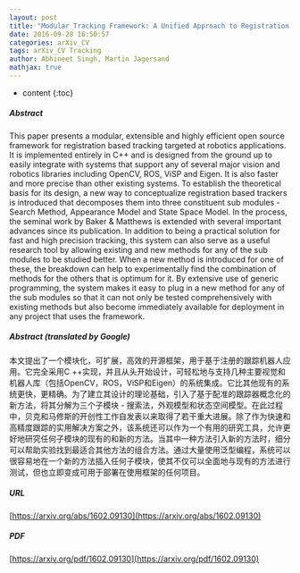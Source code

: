 ```yaml
---
layout: post
title: "Modular Tracking Framework: A Unified Approach to Registration based Tracking"
date: 2016-09-28 16:50:57
categories: arXiv_CV
tags: arXiv_CV Tracking
author: Abhineet Singh, Martin Jagersand
mathjax: true
---
```


* content
{:toc}

##### Abstract
This paper presents a modular, extensible and highly efficient open source framework for registration based tracking targeted at robotics applications. It is implemented entirely in C++ and is designed from the ground up to easily integrate with systems that support any of several major vision and robotics libraries including OpenCV, ROS, ViSP and Eigen. It is also faster and more precise than other existing systems. To establish the theoretical basis for its design, a new way to conceptualize registration based trackers is introduced that decomposes them into three constituent sub modules - Search Method, Appearance Model and State Space Model. In the process, the seminal work by Baker & Matthews is extended with several important advances since its publication. In addition to being a practical solution for fast and high precision tracking, this system can also serve as a useful research tool by allowing existing and new methods for any of the sub modules to be studied better. When a new method is introduced for one of these, the breakdown can help to experimentally find the combination of methods for the others that is optimum for it. By extensive use of generic programming, the system makes it easy to plug in a new method for any of the sub modules so that it can not only be tested comprehensively with existing methods but also become immediately available for deployment in any project that uses the framework.

##### Abstract (translated by Google)
本文提出了一个模块化，可扩展，高效的开源框架，用于基于注册的跟踪机器人应用。它完全采用C ++实现，并且从头开始设计，可轻松地与支持几种主要视觉和机器人库（包括OpenCV，ROS，ViSP和Eigen）的系统集成。它比其他现有的系统更快，更精确。为了建立其设计的理论基础，引入了基于配准的跟踪器概念化的新方法，将其分解为三个子模块 - 搜索法，外观模型和状态空间模型。在此过程中，贝克和马修斯的开创性工作自发表以来取得了若干重大进展。除了作为快速和高精度跟踪的实用解决方案之外，该系统还可以作为一个有用的研究工具，允许更好地研究任何子模块的现有的和新的方法。当其中一种方法引入新的方法时，细分可以帮助实验找到最适合其他方法的组合方法。通过大量使用泛型编程，系统可以很容易地在一个新的方法插入任何子模块，使其不仅可以全面地与现有的方法进行测试，但也立即变成可用于部署在使用框架的任何项目。

##### URL
[https://arxiv.org/abs/1602.09130](https://arxiv.org/abs/1602.09130)

##### PDF
[https://arxiv.org/pdf/1602.09130](https://arxiv.org/pdf/1602.09130)

